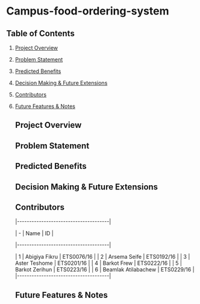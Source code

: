 # Campus-food-ordering-system
 ## Table of Contents

 1. [Project Overview](#project-overview)
 2. [Problem Statement](#problem-statement)
 3. [Predicted Benefits](#predicted-benefits)
 4. [Decision Making & Future Extensions](#decision-making--future-extensions)
 5. [Contributors](#contributors)
 6. [Future Features & Notes](#future-features--notes)

    ## Project Overview
   

    ## Problem Statement
   

    ## Predicted Benefits
    

    ## Decision Making & Future Extensions


    ## Contributors
    |--------------------------------------|
    
    | - |         Name        |     ID     |
    
    |--------------------------------------|
    
    | 1 | Abigiya Fikru       | ETS0076/16 |
    | 2 | Arsema Seife        | ETS0192/16 |
    | 3 | Aster Teshome       | ETS0201/16 |
    | 4 | Barkot Frew         | ETS0222/16 |
    | 5 | Barkot Zerihun      | ETS0223/16 |
    | 6 | Beamlak Atilabachew | ETS0229/16 |
    |--------------------------------------|
    ## Future Features & Notes
    
